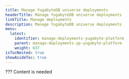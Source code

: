 ```yaml
---
title: Manage YugabyteDB universe deployments
headerTitle: Manage YugabyteDB universe deployments
linkTitle: Manage deployments
description: Manage YugabyteDB universe deployments
menu:
  latest:
    identifier: manage-deployments-yugabyte-platform
    parent: manage-deployments-yp-yugabyte-platform
    weight: 637
isTocNested: true
showAsideToc: true
---
```


??? Content is needed
